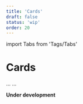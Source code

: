 ```yaml
---
title: 'Cards'
draft: false
status: 'wip'
order: 20
---
```


import Tabs from 'Tags/Tabs'

# Cards

<Tabs>
  <Tabs.Content title="Info" selected>
    ...
  </Tabs.Content>
  <Tabs.Content title="Details" disabled>
  ...
  </Tabs.Content>
</Tabs>

**Under development**
